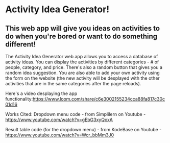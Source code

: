 # Activity Idea Generator! #

## This web app will give you ideas on activities to do when you're bored or want to do something different! ##

The Activity Idea Generator web app allows you to access a database of activity ideas. You can display the activities by different categories - # of people, category, and price. There's also a random button that gives you a random idea suggestion. You are also able to add your own activity using the form on the website (the new activity will be desplayed with the other activities that are in the same categories after the page reloads).

Here's a video desplaying the app functionality:https://www.loom.com/share/c6e3002155234cca88fa817c30c01d16


Works Cited:
Dropdown menu code - from Simplilern on Youtube - https://www.youtube.com/watch?v=gEbG3xyQoxA

Result table code (for the dropdown menu) - from KodeBase on Youtube - https://www.youtube.com/watch?v=Wcr_bbMm3J0


